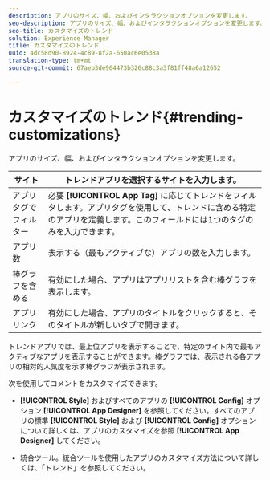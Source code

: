 ```yaml
---
description: アプリのサイズ、幅、およびインタラクションオプションを変更します。
seo-description: アプリのサイズ、幅、およびインタラクションオプションを変更します。
seo-title: カスタマイズのトレンド
solution: Experience Manager
title: カスタマイズのトレンド
uuid: 4dc58d90-8924-4c89-8f2a-650ac6e0538a
translation-type: tm+mt
source-git-commit: 67aeb3de964473b326c88c3a3f81ff48a6a12652

---
```



# カスタマイズのトレンド{#trending-customizations}

アプリのサイズ、幅、およびインタラクションオプションを変更します。

| サイト | トレンドアプリを選択するサイトを入力します。 |
|---|---|
| アプリタグでフィルター | 必要 **[!UICONTROL App Tag]** に応じてトレンドをフィルタします。アプリタグを使用して、トレンドに含める特定のアプリを定義します。このフィールドには1つのタグのみを入力できます。 |
| アプリ数 | 表示する（最もアクティブな）アプリの数を入力します。 |
| 棒グラフを含める | 有効にした場合、アプリはアプリリストを含む棒グラフを表示します。 |
| アプリリンク | 有効にした場合、アプリのタイトルをクリックすると、そのタイトルが新しいタブで開きます。 |

トレンドアプリでは、最上位アプリを表示することで、特定のサイト内で最もアクティブなアプリを表示することができます。棒グラフでは、表示される各アプリの相対的人気度を示す棒グラフが表示されます。

次を使用してコメントをカスタマイズできます。

* **[!UICONTROL Style]** およびすべてのアプリの **[!UICONTROL Config]** オプション **[!UICONTROL App Designer]** を参照してください。すべてのアプリの標準 **[!UICONTROL Style]** および **[!UICONTROL Config]** オプションについて詳しくは、アプリのカスタマイズを参照 **[!UICONTROL App Designer]** してください。

* 統合ツール。統合ツールを使用したアプリのカスタマイズ方法について詳しくは、「トレンド」を参照してください。

